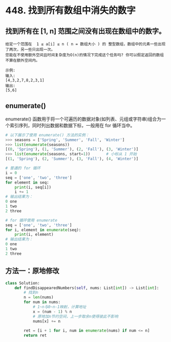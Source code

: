 # 448. 找到所有数组中消失的数字
## 找到所有在 [1, n] 范围之间没有出现在数组中的数字。
    给定一个范围在  1 ≤ a[i] ≤ n ( n = 数组大小 ) 的 整型数组，数组中的元素一些出现了两次，另一些只出现一次。
    您能在不使用额外空间且时间复杂度为O(n)的情况下完成这个任务吗? 你可以假定返回的数组不算在额外空间内。

    示例:
    输入:
    [4,3,2,7,8,2,3,1]
    输出:
    [5,6]
## enumerate() 
enumerate() 函数用于将一个可遍历的数据对象(如列表、元组或字符串)组合为一个索引序列，同时列出数据和数据下标，一般用在 for 循环当中。
```python
# 以下展示了使用 enumerate() 方法的实例：
>>> seasons = ['Spring', 'Summer', 'Fall', 'Winter']
>>> list(enumerate(seasons))
[(0, 'Spring'), (1, 'Summer'), (2, 'Fall'), (3, 'Winter')]
>>> list(enumerate(seasons, start=1))       # 小标从 1 开始
[(1, 'Spring'), (2, 'Summer'), (3, 'Fall'), (4, 'Winter')]
```
```python
# 普通的 for 循环
i = 0
seq = ['one', 'two', 'three']
for element in seq:
    print(i, seq[i])
    i += 1
# 输出结果为：
0 one
1 two
2 three
```
```python
# for 循环使用 enumerate
seq = ['one', 'two', 'three']
for i, element in enumerate(seq):
    print(i, element)
# 输出结果为：
0 one
1 two
2 three
```

## 方法一：原地修改
```python
class Solution:
    def findDisappearedNumbers(self, nums: List[int]) -> List[int]:
        # 找到n
        n = len(nums)
        for num in nums:
            # 1~n与0~n-1映射，计算地址
            x = (num - 1) % n
            # 原地加n节约空间，上一步取余n使得彼此不影响
            nums[x] += n
        
        ret = [i + 1 for i, num in enumerate(nums) if num <= n]
        return ret
```